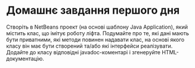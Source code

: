 # Домашнє завдання першого дня

Створіть в NetBeans проект (на основі шаблону Java Application), який містить клас, що імітує роботу ліфта. Подумайте про те, які дані мають бути приватними, які методи повинен надавати клас, на основі якого класу він має бути створений та/або які інтерфейси реалізувати. Додайте до класу відповідні javadoc-коментарі і згенеруйте HTML-документацію.
